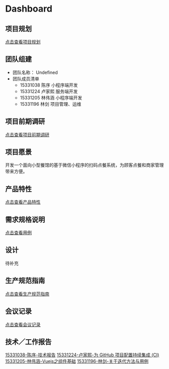 # Dashboard
## 项目规划
[点击查看项目规划](docs/项目规划.md)
## 团队组建
- 团队名称： Undefined
- 团队成员清单
  - 15331038 陈序 小程序端开发
  - 15331224 卢家熙 服务端开发
  - 15331205 林伟涵 小程序端开发
  - 15331196 林剑 项目管理、运维
## 项目前期调研
[点击查看项目前期调研](docs/项目前期调研.md)
## 项目愿景
开发一个面向小型餐馆的基于微信小程序的扫码点餐系统，为顾客点餐和商家管理带来方便。
## 产品特性
[点击查看产品特性](docs/产品特性.md)
## 需求规格说明
[点击查看用例](docs/用例.md)
## 设计
待补充
## 生产规范指南
[点击查看生产规范指南](docs/生产规范指南.md)
## 会议记录
[点击查看会议记录](docs/会议记录.md)
## 技术／工作报告
[15331038-陈序-技术报告](https://pak-choi.github.io/系统分析与设计/2018/03/15/SAAD-Report)
[15331224-卢家熙-为 GitHub 项目配置持续集成 (CI)](https://daddytrap.github.io/tutorial/github/2018/04/10/travis-ci-tutorial.html)
[15331205-林伟涵-Vuejs之组件基础](https://www.jianshu.com/p/95646734fb4c)
[15331196-林剑-关于迭代方法与用例](http://blog.resetbypear.com/2018-04-15/%E5%85%B3%E4%BA%8E%E8%BF%AD%E4%BB%A3%E6%96%B9%E6%B3%95%E4%B8%8E%E7%94%A8%E4%BE%8B/)
